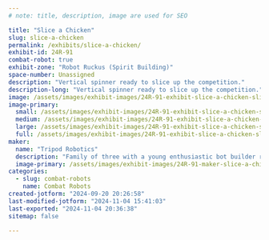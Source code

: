 ```yaml
---
# note: title, description, image are used for SEO

title: "Slice a Chicken"
slug: slice-a-chicken
permalink: /exhibits/slice-a-chicken/
exhibit-id: 24R-91
combat-robot: true
exhibit-zone: "Robot Ruckus (Spirit Building)"
space-number: Unassigned
description: "Vertical spinner ready to slice up the competition."
description-long: "Vertical spinner ready to slice up the competition."
image: /assets/images/exhibit-images/24R-91-exhibit-slice-a-chicken-sliceachicken-1-large.jpg
image-primary: 
  small: /assets/images/exhibit-images/24R-91-exhibit-slice-a-chicken-sliceachicken-1-small.jpg
  medium: /assets/images/exhibit-images/24R-91-exhibit-slice-a-chicken-sliceachicken-1-medium.jpg
  large: /assets/images/exhibit-images/24R-91-exhibit-slice-a-chicken-sliceachicken-1-large.jpg
  full: /assets/images/exhibit-images/24R-91-exhibit-slice-a-chicken-sliceachicken-1-full.jpg
maker: 
  name: "Tripod Robotics"
  description: "Family of three with a young enthusiastic bot builder ready to slice up the competition."
  image-primary: /assets/images/exhibit-images/24R-91-maker-slice-a-chicken-teamtripodrobotics-medium.jpg
categories: 
  - slug: combat-robots
    name: Combat Robots
created-jotform: "2024-09-20 20:26:58"
last-modified-jotform: "2024-11-04 15:41:03"
last-exported: "2024-11-04 20:36:38"
sitemap: false

---
```

